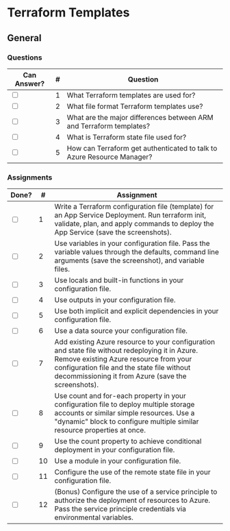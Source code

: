 # Terraform Templates

## General

### Questions

| Can Answer? | # | Question |
| --- | --- | --- |
| <input type="checkbox"> | 1 | What Terraform templates are used for? |
| <input type="checkbox"> | 2 | What file format Terraform templates use? |
| <input type="checkbox"> | 3 | What are the major differences between ARM and Terraform templates? |
| <input type="checkbox"> | 4 | What is Terraform state file used for? |
| <input type="checkbox"> | 5 | How can Terraform get authenticated to talk to Azure Resource Manager? |

### Assignments

| Done? | # | Assignment |
| --- | --- | --- |
| <input type="checkbox"> | 1 | Write a Terraform configuration file (template) for an App Service Deployment. Run terraform init, validate, plan, and apply commands to deploy the App Service (save the screenshots). |
| <input type="checkbox"> | 2 | Use variables in your configuration file. Pass the variable values through the defaults, command line arguments (save the screenshot), and variable files. |
| <input type="checkbox"> | 3 | Use locals and built-in functions in your configuration file. |
| <input type="checkbox"> | 4 | Use outputs in your configuration file. |
| <input type="checkbox"> | 5 | Use both implicit and explicit dependencies in your configuration file. |
| <input type="checkbox"> | 6 | Use a data source your configuration file. |
| <input type="checkbox"> | 7 | Add existing Azure resource to your configuration and state file without redeploying it in Azure. Remove existing Azure resource from your configuration file and the state file without decommissioning it from Azure (save the screenshots). |
| <input type="checkbox"> | 8 | Use count and for-each property in your configuration file to deploy multiple storage accounts or similar simple resources. Use a "dynamic" block to  configure multiple similar resource properties at once. |
| <input type="checkbox"> | 9 | Use the count property to achieve conditional deployment in your configuration file. |
| <input type="checkbox"> | 10 | Use a module in your configuration file. |
| <input type="checkbox"> | 11 | Configure the use of the remote state file in your configuration file. |
| <input type="checkbox"> | 12 | (Bonus) Configure the use of a service principle to authorize the deployment of resources to Azure. Pass the service principle credentials via environmental variables. |
